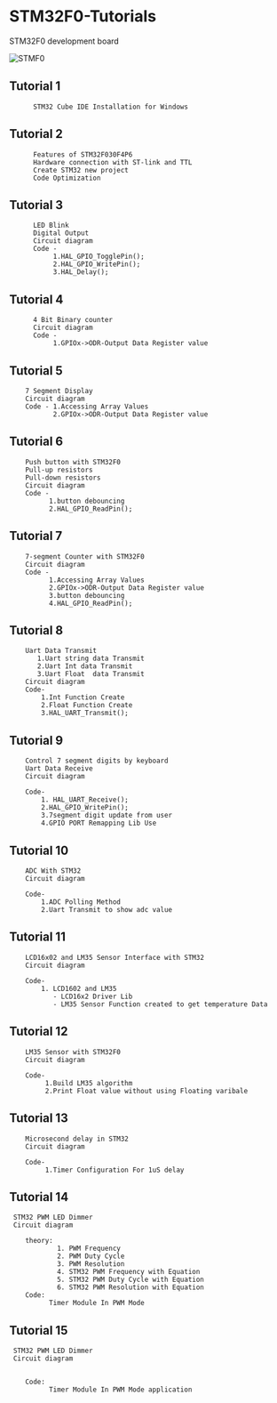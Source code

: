 # STM32F0-Tutorials

 STM32F0 development board

 ![STMF0](https://github.com/exenso/STM32F0-Tutorials/assets/165152718/6925e954-9173-48e0-bbf9-54d2a1021146)


## Tutorial 1
          STM32 Cube IDE Installation for Windows

## Tutorial 2
          Features of STM32F030F4P6
          Hardware connection with ST-link and TTL 
          Create STM32 new project 
          Code Optimization 

## Tutorial 3
          LED Blink
          Digital Output
          Circuit diagram
          Code -
               1.HAL_GPIO_TogglePin();
               2.HAL_GPIO_WritePin();
               3.HAL_Delay();
          
## Tutorial 4
          4 Bit Binary counter
          Circuit diagram
          Code -
               1.GPIOx->ODR-Output Data Register value

## Tutorial 5
        7 Segment Display
        Circuit diagram
        Code - 1.Accessing Array Values
               2.GPIOx->ODR-Output Data Register value

## Tutorial 6
        Push button with STM32F0
        Pull-up resistors 
        Pull-down resistors
        Circuit diagram
        Code -
              1.button debouncing
              2.HAL_GPIO_ReadPin();
    
## Tutorial 7
        7-segment Counter with STM32F0
        Circuit diagram
        Code -
              1.Accessing Array Values
              2.GPIOx->ODR-Output Data Register value
              3.button debouncing
              4.HAL_GPIO_ReadPin();

## Tutorial 8
        Uart Data Transmit
           1.Uart string data Transmit
           2.Uart Int data Transmit
           3.Uart Float  data Transmit
        Circuit diagram
        Code-  
            1.Int Function Create
            2.Float Function Create
            3.HAL_UART_Transmit();



## Tutorial 9

        Control 7 segment digits by keyboard
        Uart Data Receive
        Circuit diagram
        
        Code- 
            1. HAL_UART_Receive();
            2.HAL_GPIO_WritePin();
            3.7segment digit update from user
            4.GPIO PORT Remapping Lib Use




         

## Tutorial 10

        ADC With STM32
        Circuit diagram
        
        Code- 
            1.ADC Polling Method
            2.Uart Transmit to show adc value
            


## Tutorial 11

        LCD16x02 and LM35 Sensor Interface with STM32
        Circuit diagram
        
        Code- 
            1. LCD1602 and LM35 
               - LCD16x2 Driver Lib
               - LM35 Sensor Function created to get temperature Data
         
            


## Tutorial 12

        LM35 Sensor with STM32F0
        Circuit diagram
        
        Code- 
             1.Build LM35 algorithm 
             2.Print Float value without using Floating varibale
         
            


## Tutorial 13

        Microsecond delay in STM32
        Circuit diagram
        
        Code- 
             1.Timer Configuration For 1uS delay
         
            

## Tutorial 14

     STM32 PWM LED Dimmer
     Circuit diagram
        
        theory:
                1. PWM Frequency 
                2. PWM Duty Cycle 
                3. PWM Resolution 
                4. STM32 PWM Frequency with Equation
                5. STM32 PWM Duty Cycle with Equation
                6. STM32 PWM Resolution with Equation
        Code: 
              Timer Module In PWM Mode


## Tutorial 15

     STM32 PWM LED Dimmer
     Circuit diagram
        
       
        Code: 
              Timer Module In PWM Mode application